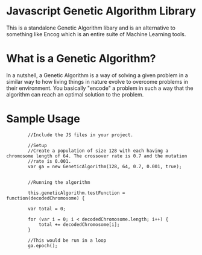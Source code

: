 # Javascript Genetic Algorithm Library

This is a standalone Genetic Algorithm libary and is an alternative to something like Encog 
which is an entire suite of Machine Learning tools.

# What is a Genetic Algorithm?

In a nutshell, a Genetic Algorithm is a way of solving a given problem in a similar way to how living
things in nature evolve to overcome problems in their environment. You basically "encode" a problem in such
a way that the algorithm can reach an optimal solution to the problem. 

# Sample Usage
```
		//Include the JS files in your project.
		
		//Setup
		//Create a population of size 128 with each having a chromosome length of 64. The crossover rate is 0.7 and the mutation
		//rate is 0.001.
		var ga = new GeneticAlgorithm(128, 64, 0.7, 0.001, true); 


		//Running the algorithm

		this.geneticAlgorithm.testFunction = function(decodedChromosome) {

		var total = 0;

		for (var i = 0; i < decodedChromosome.length; i++) {
			total += decodedChromosome[i];
		}

		//This would be run in a loop
		ga.epoch();
			
			
```
